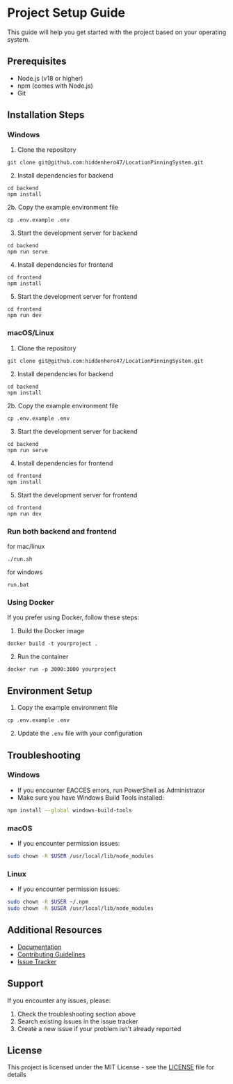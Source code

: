 # Project Setup Guide

This guide will help you get started with the project based on your operating system.

## Prerequisites

- Node.js (v18 or higher)
- npm (comes with Node.js)
- Git

## Installation Steps

### Windows

1. Clone the repository
```
git clone git@github.com:hiddenhero47/LocationPinningSystem.git
```

2. Install dependencies for backend
```
cd backend
npm install
```

2b. Copy the example environment file
```
cp .env.example .env
```

3. Start the development server for backend
```
cd backend
npm run serve
```

4. Install dependencies for frontend
```
cd frontend
npm install
```

5. Start the development server for frontend
```
cd frontend
npm run dev
```

### macOS/Linux

1. Clone the repository
```
git clone git@github.com:hiddenhero47/LocationPinningSystem.git
```

2. Install dependencies for backend
```
cd backend
npm install
```

2b. Copy the example environment file
```
cp .env.example .env
```

3. Start the development server for backend
```
cd backend
npm run serve
```

4. Install dependencies for frontend
```
cd frontend
npm install
```

5. Start the development server for frontend
```
cd frontend
npm run dev
```

### Run both backend and frontend

for mac/linux
```
./run.sh
```

for windows
```
run.bat
```

### Using Docker

If you prefer using Docker, follow these steps:

1. Build the Docker image
```
docker build -t yourproject .
```

2. Run the container
```
docker run -p 3000:3000 yourproject
```

## Environment Setup

1. Copy the example environment file
```
cp .env.example .env
```

2. Update the `.env` file with your configuration

## Troubleshooting

### Windows
- If you encounter EACCES errors, run PowerShell as Administrator
- Make sure you have Windows Build Tools installed:

```bash
npm install --global windows-build-tools
```

### macOS
- If you encounter permission issues:
```bash
sudo chown -R $USER /usr/local/lib/node_modules
```

### Linux
- If you encounter permission issues:
```bash
sudo chown -R $USER ~/.npm
sudo chown -R $USER /usr/local/lib/node_modules
```

## Additional Resources

- [Documentation](https://github.com/hiddenhero47/LocationPinningSystem#readme)
- [Contributing Guidelines](https://github.com/hiddenhero47/LocationPinningSystem/blob/main/CONTRIBUTING.md)
- [Issue Tracker](https://github.com/hiddenhero47/LocationPinningSystem/issues)

## Support

If you encounter any issues, please:
1. Check the troubleshooting section above
2. Search existing issues in the issue tracker
3. Create a new issue if your problem isn't already reported

## License

This project is licensed under the MIT License - see the [LICENSE](LICENSE) file for details
